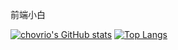 <!---
chovrio/chovrio is a ✨ special ✨ repository because its `README.md` (this file) appears on your GitHub profile.
You can click the Preview link to take a look at your changes.
--->
前端小白



[![chovrio's GitHub stats](https://github-readme-stats.vercel.app/api?username=chovrio)](https://github.com/chovrio/github-readme-stats)
[![Top Langs]()](https://github.com/chovrio/github-readme-stats)
